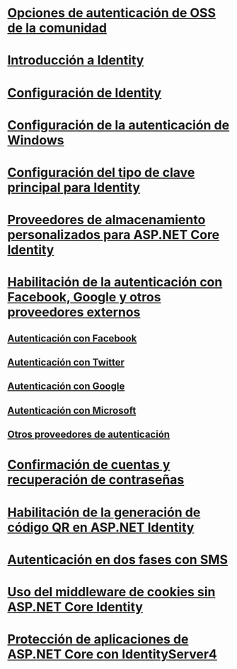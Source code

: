 # [Opciones de autenticación de OSS de la comunidad](community.md)
# [Introducción a Identity](identity.md)
# [Configuración de Identity](identity-configuration.md)
# [Configuración de la autenticación de Windows](windowsauth.md)
# [Configuración del tipo de clave principal para Identity](identity-primary-key-configuration.md)
# [Proveedores de almacenamiento personalizados para ASP.NET Core Identity](identity-custom-storage-providers.md)
# [Habilitación de la autenticación con Facebook, Google y otros proveedores externos](social/index.md)
## [Autenticación con Facebook](social/facebook-logins.md)
## [Autenticación con Twitter](social/twitter-logins.md)
## [Autenticación con Google](social/google-logins.md)
## [Autenticación con Microsoft](social/microsoft-logins.md)
## [Otros proveedores de autenticación](social/other-logins.md)
# [Confirmación de cuentas y recuperación de contraseñas](accconfirm.md)
# [Habilitación de la generación de código QR en ASP.NET Identity](identity-enable-qrcodes.md)
# [Autenticación en dos fases con SMS](2fa.md)
<!--# [🔧 Supporting Third Party Clients using OAuth 2.0](oauth2.md)-->
# [Uso del middleware de cookies sin ASP.NET Core Identity](cookie.md)
# [Protección de aplicaciones de ASP.NET Core con IdentityServer4](https://identityserver4.readthedocs.io)
